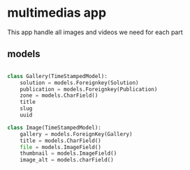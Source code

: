# multimedias app

This app handle all images and videos we need for each part

## models



```python

class Gallery(TimeStampedModel):
    solution = models.Foreignkey(Solution)
    publication = models.Foreignkey(Publication)    
    zone = models.CharField()
    title
    slug
    uuid

class Image(TimeStampedModel):
    gallery = models.ForeignKey(Gallery)
    title = models.CharField()
    file = models.ImageField()
    thumbnail = models.ImageField()
    image_alt = models.charField()
```
